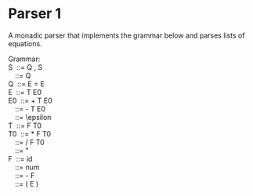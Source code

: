# Parser 1
A monadic parser that implements the grammar below and parses lists of equations.<br />

Grammar:<br />
S &nbsp;::= Q , S <br />
&emsp;::= Q<br />
Q &nbsp;::= E = E<br />
E &nbsp;::= T E0<br />
E0 &nbsp;::= + T E0<br />
&emsp;::= - T E0<br />
&emsp;::= \epsilon<br />
T &nbsp;::= F T0<br />
T0 &nbsp;::= * F T0<br />
&emsp;::= / F T0<br />
&emsp;::= "<br />
F  &nbsp;::= id<br />
&emsp;::= num<br />
&emsp;::= - F<br />
&emsp;::= ( E )<br />
